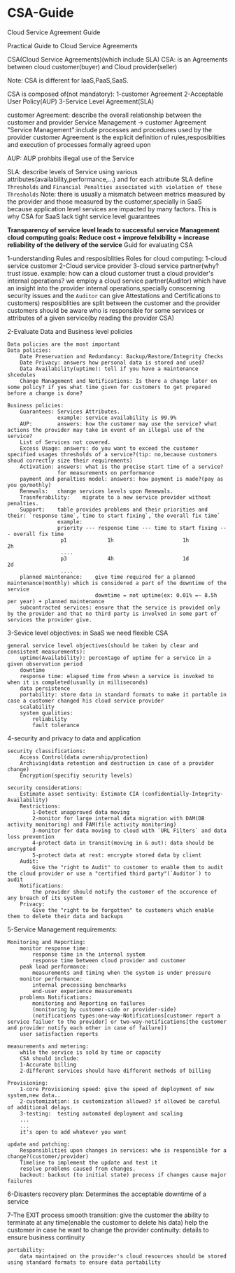 # CSA-Guide
Cloud Service Agreement Guide

Practical Guide to Cloud Service Agreements

CSA(Cloud Service Agreements)(which include SLA)
CSA: is an Agreements between cloud customer(buyer) and Cloud provider(seller)

Note: CSA is different for IaaS,PaaS,SaaS.

CSA is composed of(not mandatory):
    1-customer Agreement
    2-Acceptable User Policy(AUP)
    3-Service Level Agreement(SLA)

customer Agreement:
    describe the overall relationship between the customer and provider
    Service Management -> customer Agreement
    "Service Management":include processes and procedures used by the provider
    customer Agreement is the explicit definition of rules,resposiblities and execution of processes formally agreed upon

AUP:
    AUP prohbits illegal use of the Service

SLA:
    describe levels of Service using various attributes(availability,performance,...) and for each attribute SLA define `Thresholds` and `Financial Penalties associated with violation of these Thresholds`
    Note: there is usually a mismatch between metrics measured by the provider and those measured by the customer,specially in SaaS because application level services are impacted by many factors. This is why CSA for SaaS lack tight service level guarantees


**Transparency of service level leads to successful service Management**
**cloud computing goals: Reduce cost + improve felxibility + increase reliability of the delivery of the service**
Guid for evaluating CSA

1-understanding Rules and resposiblities
    Roles for cloud computing:
        1-cloud service customer
        2-Cloud service provider
        3-cloud service partner(why? trust issue. example: how can a cloud customer trust a cloud provider's internal operations? we employ a cloud service partner(Auditor) which have an insight into the provider internal operations,specially conscerning security issues and the `Auditor` can give Attestations and Certifications to customers)
    resposiblities are split between the customer and the provider
        customers should be aware who is responsible for some services or attributes of a given service(by reading the provider CSA)

2-Evaluate Data and Business level policies
    
    Data policies are the most important
    Data policies:
        Date Preservation and Redundancy: Backup/Restore/Integrity Checks
        Date Privacy: answers how personal data is stored and used?
        Data Availability(uptime): tell if you have a maintenance shcedules
        Change Management and Notifications: Is there a change later on some policy? if yes what time given for customers to get prepared before a change is done?

    Business policies:
        Guarantees: Services Attributes. 
                    example: service availability is 99.9%
        AUP:        answers: how the customer may use the service? what actions the provider may take in event of an illegal use of the service?
        List of Services not covered.
        Excess Usage: answers: do you want to exceed the customer specified usages thresholds of a service?(tip: no,because customers shoud correctly size their requirements)
        Activation: answers: what is the precise start time of a service?
                    for measurements on performance
        payment and penalties model: answers: how payment is made?(pay as you go/mothly)
        Renewals:   change services levels upon Renewals.
        Trasnferability:    migrate to a new service provider without penalties. 
        Support:    table provides problems and their priorities and their: `response time`,`time to start fixing`,`the overall fix time`
                    example:
                    priority --- response time --- time to start fixing --- overall fix time
                     p1             1h                      1h                  2h
                     ....
                     p3             4h                      1d                  2d  
                     ....
        planned maintenance:    give time required for a planned maintenance(monthly) which is considered a part of the downtime of the service
                                downtime = not uptime(ex: 0.01% =~ 8.5h per year) + planned maintenance
        subcontracted services: ensure that the service is provided only by the provider and that no third party is involved in some part of services the provider give.

3-Sevice level objectives:
    in SaaS we need flexible CSA

    general service level objectives(should be taken by clear and consistent measurements):
        uptime(Availability): percentage of uptime for a service in a given observation period
        downtime
        response time: elapsed time from whesn a service is invoked to when it is completed(usually in milliseconds)
        data persistence
        portability: store data in standard formats to make it portable in case a customer changed his cloud service provider
        scalability
        system qualities:
            reliability
            fault tolerance

4-security and privacy to data and application

    security classifications:
        Access Control(data ownership/protection)
        Archiving(data retention and destruction in case of a provider change)
        Encryption(specifiy security levels)
    
    security considerations:
        Estimate asset sentivity: Estimate CIA (confidentially-Integrity-Availability)
        Restrictions:
            1-Detect unapproved data moving
            2-monitor for large internal data migration with DAM(DB activity monitoring) and FAM(file activity monitoring)
            3-monitor for data moving to cloud with `URL Filters` and data loss prevention
            4-protect data in transit(moving in & out): data should be encrypted
            5-protect data at rest: encrypte stored data by client
        Audit:
            Give the "right to Audit" to customer to enable them to audit the cloud provider or use a "certified third party"(`Auditor`) to audit
        Notifications:
            the provider should notify the customer of the occurence of any breach of its system
        Privacy:
            Give the "right to be forgotten" to customers which enable them to delete their data and backups

5-Service Management requirements:
    
    Monitoring and Reporting:
        monitor response time: 
            response time in the internal system
            response time between cloud provider and customer
        peak load performance:
            measurements and timing when the system is under pressure
        monitor performance: 
            internal processing benchmarks
            end-user experience measurements
        problems Notifications:
            monitoring and Reporting on failures
            (monitoring by customer-side or provider-side)
            (notifications types:one-way-Notifications[customer report a service failuer to the provider] or two-way-notifications[the customer and provider notify each other in case of failure])
        user satisfaction reports

    measurements and metering:
        while the service is sold by time or capacity
        CSA should include:
        1-Accurate billing
        2-different services should have different methods of billing

    Provisioning:
        1-core Provisioning speed: give the speed of deployment of new system,new data..
        2-customization: is customization allowed? if allowed be careful of additional delays.
        3-testing:  testing automated deployment and scaling
        ...
        ...
        it's open to add whatever you want
    
    update and patching:
        Responsiblities upon changes in services: who is responsible for a change?(customer/provider)
        Timeline to implement the update and test it
        resolve problems caused from changes.
        backout: backout (to initial state) process if changes cause major failures

6-Disasters recovery plan:
    Determines the acceptable downtime of a service

7-The EXIT process
    smooth transition:
        give the customer the ability to terminate at any time(enable the customer to delete his data)
        help the customer in case he want to change the provider
        continuity: details to ensure business continuity
    
    portability:
        data maintained on the provider's cloud resources should be stored using standard formats to ensure data portability
        
